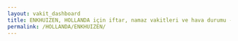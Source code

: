 ```yaml
---
layout: vakit_dashboard
title: ENKHUIZEN, HOLLANDA için iftar, namaz vakitleri ve hava durumu - ilçe/eyalet seç
permalink: /HOLLANDA/ENKHUIZEN/
---
```


<script type="text/javascript">
  var GLOBAL_COUNTRY = 'HOLLANDA';
  var GLOBAL_CITY = 'ENKHUIZEN';
  var GLOBAL_STATE = '';
  var lat = 72;
  var lon = 21;
</script>
